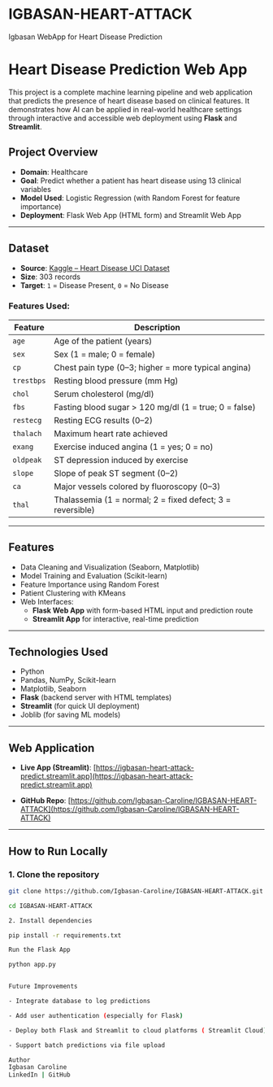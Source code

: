 # IGBASAN-HEART-ATTACK
Igbasan WebApp for Heart Disease Prediction

#  Heart Disease Prediction Web App

This project is a complete machine learning pipeline and web application that predicts the presence of heart disease based on clinical features. It demonstrates how AI can be applied in real-world healthcare settings through interactive and accessible web deployment using **Flask** and **Streamlit**.

##  Project Overview

- **Domain**: Healthcare
- **Goal**: Predict whether a patient has heart disease using 13 clinical variables
- **Model Used**: Logistic Regression (with Random Forest for feature importance)
- **Deployment**: Flask Web App (HTML form) and Streamlit Web App

---

##  Dataset

- **Source**: [Kaggle – Heart Disease UCI Dataset](https://www.kaggle.com/datasets/ronitf/heart-disease-uci)
- **Size**: 303 records
- **Target**: `1` = Disease Present, `0` = No Disease

### Features Used:

| Feature     | Description                                                  |
|-------------|--------------------------------------------------------------|
| `age`       | Age of the patient (years)                                   |
| `sex`       | Sex (1 = male; 0 = female)                                   |
| `cp`        | Chest pain type (0–3; higher = more typical angina)          |
| `trestbps`  | Resting blood pressure (mm Hg)                               |
| `chol`      | Serum cholesterol (mg/dl)                                    |
| `fbs`       | Fasting blood sugar > 120 mg/dl (1 = true; 0 = false)        |
| `restecg`   | Resting ECG results (0–2)                                    |
| `thalach`   | Maximum heart rate achieved                                  |
| `exang`     | Exercise induced angina (1 = yes; 0 = no)                    |
| `oldpeak`   | ST depression induced by exercise                            |
| `slope`     | Slope of peak ST segment (0–2)                               |
| `ca`        | Major vessels colored by fluoroscopy (0–3)                   |
| `thal`      | Thalassemia (1 = normal; 2 = fixed defect; 3 = reversible)   |

---

##  Features

- Data Cleaning and Visualization (Seaborn, Matplotlib)
- Model Training and Evaluation (Scikit-learn)
- Feature Importance using Random Forest
- Patient Clustering with KMeans
- Web Interfaces:
  - **Flask Web App** with form-based HTML input and prediction route
  - **Streamlit App** for interactive, real-time prediction

---

##  Technologies Used

- Python
- Pandas, NumPy, Scikit-learn
- Matplotlib, Seaborn
- **Flask** (backend server with HTML templates)
- **Streamlit** (for quick UI deployment)
- Joblib (for saving ML models)

---

##  Web Application

-  **Live App (Streamlit)**: [https://igbasan-heart-attack-predict.streamlit.app](https://igbasan-heart-attack-predict.streamlit.app)
  
-  **GitHub Repo**: [https://github.com/Igbasan-Caroline/IGBASAN-HEART-ATTACK](https://github.com/Igbasan-Caroline/IGBASAN-HEART-ATTACK)

---

##  How to Run Locally

### 1. Clone the repository
```bash
git clone https://github.com/Igbasan-Caroline/IGBASAN-HEART-ATTACK.git

cd IGBASAN-HEART-ATTACK

2. Install dependencies

pip install -r requirements.txt

Run the Flask App

python app.py


Future Improvements

- Integrate database to log predictions

- Add user authentication (especially for Flask)

- Deploy both Flask and Streamlit to cloud platforms ( Streamlit Cloud)

- Support batch predictions via file upload

Author
Igbasan Caroline
LinkedIn | GitHub



